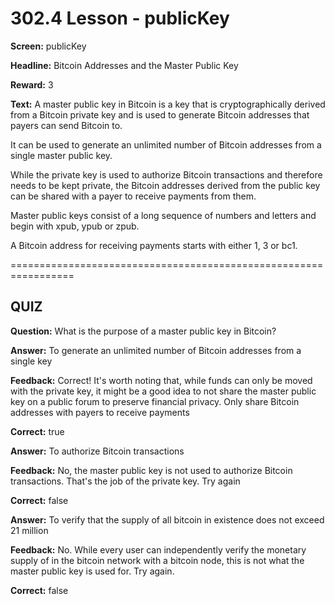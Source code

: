 # 302.4 Lesson - publicKey

**Screen:** publicKey

**Headline:** Bitcoin Addresses and the Master Public Key

**Reward:** 3

**Text:** A master public key in Bitcoin is a key that is cryptographically derived from a Bitcoin private key and is used to generate Bitcoin addresses that payers can send Bitcoin to.

It can be used to generate an unlimited number of Bitcoin addresses from a single master public key.

While the private key is used to authorize Bitcoin transactions and therefore needs to be kept private, the Bitcoin addresses derived from the public key can be shared with a payer to receive payments from them.

Master public keys consist of a long sequence of numbers and letters and begin with xpub, ypub or zpub.

A Bitcoin address for receiving payments starts with either 1, 3 or bc1.

\=================================================================

## QUIZ

**Question:** What is the purpose of a master public key in Bitcoin?

**Answer:** To generate an unlimited number of Bitcoin addresses from a single key

**Feedback:** Correct! It's worth noting that, while funds can only be moved with the private key, it might be a good idea to not share the master public key on a public forum to preserve financial privacy. Only share Bitcoin addresses with payers to receive payments

**Correct:** true

**Answer:** To authorize Bitcoin transactions

**Feedback:** No, the master public key is not used to authorize Bitcoin transactions. That's the job of the private key. Try again

**Correct:** false

**Answer:** To verify that the supply of all bitcoin in existence does not exceed 21 million

**Feedback:** No. While every user can independently verify the monetary supply of in the bitcoin network with a bitcoin node, this is not what the master public key is used for. Try again.

**Correct:** false

<figure><img src="../.gitbook/assets/302-04.png" alt=""><figcaption></figcaption></figure>
